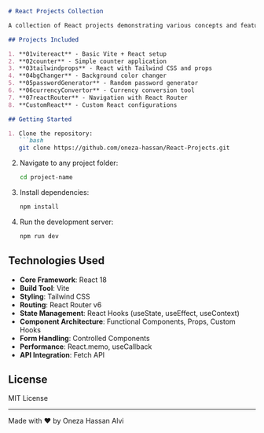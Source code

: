 

```markdown
# React Projects Collection

A collection of React projects demonstrating various concepts and features.

## Projects Included

1. **01vitereact** - Basic Vite + React setup
2. **02counter** - Simple counter application
3. **03tailwindprops** - React with Tailwind CSS and props
4. **04bgChanger** - Background color changer
5. **05passwordGenerator** - Random password generator
6. **06currencyConvertor** - Currency conversion tool
7. **07reactRouter** - Navigation with React Router
8. **CustomReact** - Custom React configurations

## Getting Started

1. Clone the repository:
   ```bash
   git clone https://github.com/oneza-hassan/React-Projects.git
   ```
2. Navigate to any project folder:
   ```bash
   cd project-name
   ```
3. Install dependencies:
   ```bash
   npm install
   ```
4. Run the development server:
   ```bash
   npm run dev
   ```

## Technologies Used

- **Core Framework**: React 18
- **Build Tool**: Vite
- **Styling**: Tailwind CSS
- **Routing**: React Router v6
- **State Management**: React Hooks (useState, useEffect, useContext)
- **Component Architecture**: Functional Components, Props, Custom Hooks
- **Form Handling**: Controlled Components
- **Performance**: React.memo, useCallback
- **API Integration**: Fetch API

## License

MIT License

---

Made with ❤️ by Oneza Hassan Alvi
```

